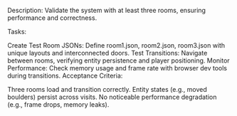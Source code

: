 Description: Validate the system with at least three rooms, ensuring 
performance and correctness.

Tasks:

Create Test Room JSONs:
Define room1.json, room2.json, room3.json with unique layouts and 
interconnected doors.
Test Transitions:
Navigate between rooms, verifying entity persistence and player 
positioning.
Monitor Performance:
Check memory usage and frame rate with browser dev tools during 
transitions.
Acceptance Criteria:

Three rooms load and transition correctly.
Entity states (e.g., moved boulders) persist across visits.
No noticeable performance degradation (e.g., frame drops, memory leaks).
